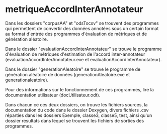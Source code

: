 # metriqueAccordInterAnnotateur

Dans les dossiers "corpusAA" et "odsTocsv" se trouvent des programmes qui permettent de convertir des données annotées sous un certain format au format d'entrée des programmes d'évaluation de métriques et de génération aléatoire.

Dans le dossier "evaluationAccordInterAnnotateur" se trouve le programme d'évaluation de métriques d'estimation de l'accord inter-annotateur (evaluationAccordInterAnnotateur.exe et evaluationAccordInterAnnotateur).

Dans le dossier "generationAleatoire" se trouve le programme de génération aléatoire de données (generationAleatoire.exe et generationaleatoire).

Pour des informations sur le fonctionnement de ces programmes, lire la documentation utilisateur (docUtilisateur.odt).

Dans chacun ce ces deux dossiers, on trouve les fichiers sources, la documentation du code dans le dossier Doxygen, divers fichiers .csv réparties dans les dossiers Exemple, classe3, classe5, test, ainsi qu'un dossier resultats dans lequel se trouvent les fichiers de sorties des programmes.

